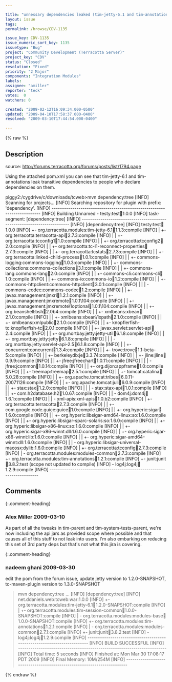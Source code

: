 ```yaml
---

title: "unnessary dependencies leaked (tim-jetty-6.1 and tim-annotations at least, maybe others)"
layout: issue
tags: 
permalink: /browse/CDV-1135

issue_key: CDV-1135
issue_numeric_sort_key: 1135
issuetype: "Bug"
project: "Community Development (Terracotta Server)"
project_key: "CDV"
status: "Closed"
resolution: "Fixed"
priority: "2 Major"
components: "Integration Modules"
labels: 
assignee: "amiller"
reporter: "teck"
votes:  0
watchers: 0

created: "2009-02-12T16:09:34.000-0500"
updated: "2009-04-10T17:58:37.000-0400"
resolved: "2009-03-10T17:44:54.000-0400"

---
```




{% raw %}



## Description

<div markdown="1" class="description">

source: http://forums.terracotta.org/forums/posts/list/1794.page

Using the attached pom.xml you can see that tim-jetty-6.1 and tim-annotations leak transitive dependencies to people who declare dependencies on them. 

piggy2:/cygdrive/c/downloads/tcweb>mvn dependency:tree
[INFO] Scanning for projects...
[INFO] Searching repository for plugin with prefix: 'dependency'.
[INFO] ------------------------------------------------------------------------
[INFO] Building Unnamed - testy:test:jar:1.0.0
[INFO]    task-segment: [dependency:tree]
[INFO] ------------------------------------------------------------------------
[INFO] [dependency:tree]
[INFO] testy:test:jar:1.0.0
[INFO] +- org.terracotta.modules:tim-jetty-6.1:jar:1.1.3:compile
[INFO] |  +- org.terracotta:terracotta-api:jar:2.7.3:compile
[INFO] |  |  +- org.terracotta:tcconfig1:jar:1.0:compile
[INFO] |  |  +- org.terracotta:tcconfig2:jar:2.0:compile
[INFO] |  |  +- org.terracotta:tc-l1-reconnect-properties:jar:2.7.3:compile
[INFO] |  |  +- org.terracotta:tcstats:jar:2.7.3:compile
[INFO] |  |  +- org.terracotta:linked-child-process:jar:1.0.1:compile
[INFO] |  |  +- commons-logging:commons-logging:jar:1.0.3:compile
[INFO] |  |  +- commons-collections:commons-collections:jar:3.1:compile
[INFO] |  |  +- commons-lang:commons-lang:jar:2.0:compile
[INFO] |  |  +- commons-cli:commons-cli:jar:1.0:compile
[INFO] |  |  +- commons-io:commons-io:jar:1.2:compile
[INFO] |  |  +- commons-httpclient:commons-httpclient:jar:3.0.1:compile
[INFO] |  |  |  \- commons-codec:commons-codec:jar:1.2:compile
[INFO] |  |  +- javax.management:jmxri:jar:1.2.1:compile
[INFO] |  |  +- javax.management:jmxremote:jar:1.0.1\104:compile
[INFO] |  |  +- javax.management:jmxremote\1optional:jar:1.0.1\104:compile
[INFO] |  |  +- org.beanshell:bsh:jar:2.0b4:compile
[INFO] |  |  +- xmlbeans:xbean:jar:2.1.0:compile
[INFO] |  |  +- xmlbeans:xbean\1xpath:jar:2.1.0:compile
[INFO] |  |  +- xmlbeans:xmlpublic:jar:2.1.0:compile
[INFO] |  |  +- knopflerfish-tc:knopflerfish-tc:jar:2.0.1:compile
[INFO] |  |  +- javax.servlet:servlet-api:jar:2.4:compile
[INFO] |  |  +- org.mortbay.jetty:jetty-util:jar:6.1.8:compile
[INFO] |  |  +- org.mortbay.jetty:jetty:jar:6.1.8:compile
[INFO] |  |  |  \- org.mortbay.jetty:servlet-api-2.5:jar:6.1.8:compile
[INFO] |  |  +- concurrent:concurrent:jar:1.3.4:compile
[INFO] |  |  +- trove:trove:jar:1.1-beta-5:compile
[INFO] |  |  +- berkeleydb:je:jar:3.3.74:compile
[INFO] |  |  +- jline:jline:jar:0.9.9:compile
[INFO] |  |  +- jfree:jfreechart:jar:1.0.11:compile
[INFO] |  |  |  \- jfree:jcommon:jar:1.0.14:compile
[INFO] |  |  +- org.dijon:appframe:jar:1.0:compile
[INFO] |  |  +- treemap:treemap:jar:2.5.1:compile
[INFO] |  |  +- tomcat:catalina:jar:5.0.28:compile
[INFO] |  |  +- org.apache.tomcat:tribes:jar:6.0.11-20071126:compile
[INFO] |  |  +- org.apache.tomcat:juli:jar:6.0.9:compile
[INFO] |  |  +- stax:stax:jar:1.2.0:compile
[INFO] |  |  |  \- stax:stax-api:jar:1.0.1:compile
[INFO] |  |  +- com.h2database:h2:jar:1.0.67:compile
[INFO] |  |  \- dom4j:dom4j:jar:1.6.1:compile
[INFO] |  |     \- xml-apis:xml-apis:jar:1.0.b2:compile
[INFO] |  +- org.terracotta:terracotta:jar:2.7.3:compile
[INFO] |  |  +- com.google.code.guice:guice:jar:1.0:compile
[INFO] |  |  +- org.hyperic:sigar:jar:1.6.0:compile
[INFO] |  |  +- org.hyperic:libsigar-amd64-linux:so:1.6.0:compile
[INFO] |  |  +- org.hyperic:libsigar-sparc-solaris:so:1.6.0:compile
[INFO] |  |  +- org.hyperic:libsigar-x86-linux:so:1.6.0:compile
[INFO] |  |  +- org.hyperic:sigar-x86-winnt:dll:1.6.0:compile
[INFO] |  |  +- org.hyperic:sigar-x86-winnt:lib:1.6.0:compile
[INFO] |  |  +- org.hyperic:sigar-amd64-winnt:dll:1.6.0:compile
[INFO] |  |  \- org.hyperic:libsigar-universal-macosx:dylib:1.6.0:compile
[INFO] |  +- org.terracotta:tcconfig:jar:2.7.3:compile
[INFO] |  \- org.terracotta.modules:modules-common:jar:2.7.3:compile
[INFO] +- org.terracotta.modules:tim-annotations:jar:1.2.1:compile
[INFO] +- junit:junit:jar:3.8.2:test (scope not updated to compile)
[INFO] \- log4j:log4j:jar:1.2.9:compile
[INFO] ------------------------------------------------------------------------

</div>

## Comments


{:.comment-heading}
### **Alex Miller** <span class="date">2009-03-10</span>

<div markdown="1" class="comment">

As part of all the tweaks in tim-parent and tim-system-tests-parent, we're now including the api jars as provided scope where possible and that causes all of this stuff to not leak into users.  I'm also embarking on reducing this set of 3rd party deps but that's not what this jira is covering.

</div>


{:.comment-heading}
### **nadeem ghani** <span class="date">2009-03-30</span>

<div markdown="1" class="comment">

edit the pom from the forum issue, update jetty version to 1.2.0-SNAPSHOT, tc-maven-plugin version to 1.3.0-SNAPSHOT

> mvn dependency:tree
...
[INFO] [dependency:tree]
[INFO] net.ddaniels.web:tcweb:war:1.0.0
[INFO] +- org.terracotta.modules:tim-jetty-6.1:jar:1.2.0-SNAPSHOT:compile
[INFO] |  +- org.terracotta.modules:tim-session-common:jar:1.0.0-SNAPSHOT:compile
[INFO] |  \- org.terracotta.modules:modules-base:jar:1.0.0-SNAPSHOT:compile
[INFO] +- org.terracotta.modules:tim-annotations:jar:1.2.1:compile
[INFO] |  \- org.terracotta.modules:modules-common:jar:2.7.1:compile
[INFO] +- junit:junit:jar:3.8.2:test
[INFO] \- log4j:log4j:jar:1.2.9:compile
[INFO] ------------------------------------------------------------------------
[INFO] BUILD SUCCESSFUL
[INFO] ------------------------------------------------------------------------
[INFO] Total time: 5 seconds
[INFO] Finished at: Mon Mar 30 17:08:17 PDT 2009
[INFO] Final Memory: 10M/254M
[INFO] ------------------------------------------------------------------------

</div>



{% endraw %}
